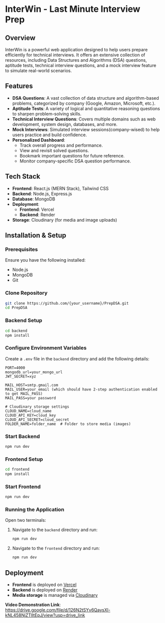 # InterWin - Last Minute Interview Prep

## Overview

InterWin is a powerful web application designed to help users prepare efficiently for technical interviews. It offers an extensive collection of resources, including Data Structures and Algorithms (DSA) questions, aptitude tests, technical interview questions, and a mock interview feature to simulate real-world scenarios.

## Features

- **DSA Questions**: A vast collection of data structure and algorithm-based problems, categorized by company (Google, Amazon, Microsoft, etc.).
- **Aptitude Tests**: A variety of logical and quantitative reasoning questions to sharpen problem-solving skills.
- **Technical Interview Questions**: Covers multiple domains such as web development, system design, databases, and more.
- **Mock Interviews**: Simulated interview sessions(company-wised) to help users practice and build confidence.
- **Personalized Dashboard**:
  - Track overall progress and performance.
  - View and revisit solved questions.
  - Bookmark important questions for future reference.
  - Monitor company-specific DSA question performance.

## Tech Stack

- **Frontend**: React.js (MERN Stack), Tailwind CSS
- **Backend**: Node.js, Express.js
- **Database**: MongoDB
- **Deployment**:
  - **Frontend**: Vercel
  - **Backend**: Render
- **Storage**: Cloudinary (for media and image uploads)

## Installation & Setup

### Prerequisites

Ensure you have the following installed:

- Node.js
- MongoDB
- Git

### Clone Repository

```sh
git clone https://github.com/{your_username}/PrepDSA.git
cd PrepDSA
```

### Backend Setup

```sh
cd backend
npm install
```

### Configure Environment Variables

Create a `.env` file in the `backend` directory and add the following details:

```env
PORT=4000
mongodb_url=your_mongo_url
JWT_SECRET=xyz

MAIL_HOST=smtp.gmail.com
MAIL_USER=your_email (which should have 2-step authentication enabled to get MAIL_PASS)
MAIL_PASS=your password

# Cloudinary storage settings
CLOUD_NAME=cloud_name
CLOUD_API_KEY=cloud_key
CLOUD_API_SECRET=cloud_secret
FOLDER_NAME=folder_name  # Folder to store media (images)
```

### Start Backend

```sh
npm run dev
```

### Frontend Setup

```sh
cd frontend
npm install
```

### Start Frontend

```sh
npm run dev
```

### Running the Application

Open two terminals:

1. Navigate to the `backend` directory and run:
   ```sh
   npm run dev
   ```
2. Navigate to the `frontend` directory and run:
   ```sh
   npm run dev
   ```

## Deployment

- **Frontend** is deployed on [Vercel](https://vercel.com)
- **Backend** is deployed on [Render](https://render.com)
- **Media storage** is managed via [Cloudinary](https://cloudinary.com)

**Video Demonstration Link**: https://drive.google.com/file/d/126N2tSYv6QaysXl-kNL458NjZTlItEpJ/view?usp=drive_link 

